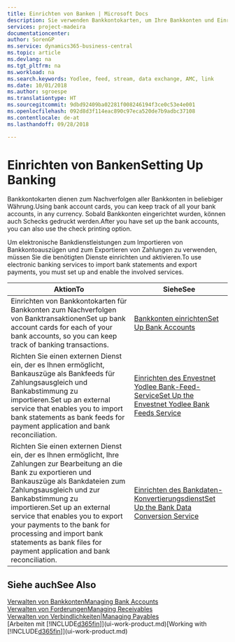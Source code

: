 ```yaml
---
title: Einrichten von Banken | Microsoft Docs
description: Sie verwenden Bankkontokarten, um Ihre Bankkonten und Einrichtungsbankfeeds, wie Yodlee, um Daten auszutauschen.
services: project-madeira
documentationcenter: 
author: SorenGP
ms.service: dynamics365-business-central
ms.topic: article
ms.devlang: na
ms.tgt_pltfrm: na
ms.workload: na
ms.search.keywords: Yodlee, feed, stream, data exchange, AMC, link
ms.date: 10/01/2018
ms.author: sgroespe
ms.translationtype: HT
ms.sourcegitcommit: 9dbd92409ba02281f008246194f3ce0c53e4e001
ms.openlocfilehash: 092d8d3f114eac890c97eca520de7b9adbc37108
ms.contentlocale: de-at
ms.lasthandoff: 09/28/2018

---
```

# <a name="setting-up-banking"></a><span data-ttu-id="025d5-103">Einrichten von Banken</span><span class="sxs-lookup"><span data-stu-id="025d5-103">Setting Up Banking</span></span>
<span data-ttu-id="025d5-104">Bankkontokarten dienen zum Nachverfolgen aller Bankkonten in beliebiger Währung.</span><span class="sxs-lookup"><span data-stu-id="025d5-104">Using bank account cards, you can keep track of all your bank accounts, in any currency.</span></span> <span data-ttu-id="025d5-105">Sobald Bankkonten eingerichtet wurden, können auch Schecks gedruckt werden.</span><span class="sxs-lookup"><span data-stu-id="025d5-105">After you have set up the bank accounts, you can also use the check printing option.</span></span>

<span data-ttu-id="025d5-106">Um elektronische Bankdienstleistungen zum Importieren von Bankkontoauszügen und zum Exportieren von Zahlungen zu verwenden, müssen Sie die benötigten Dienste einrichten und aktivieren.</span><span class="sxs-lookup"><span data-stu-id="025d5-106">To use electronic banking services to import bank statements and  export payments, you must set up and enable the involved services.</span></span>

| <span data-ttu-id="025d5-107">Aktion</span><span class="sxs-lookup"><span data-stu-id="025d5-107">To</span></span> | <span data-ttu-id="025d5-108">Siehe</span><span class="sxs-lookup"><span data-stu-id="025d5-108">See</span></span> |
| --- | --- |
| <span data-ttu-id="025d5-109">Einrichten von Bankkontokarten für Bankkonten zum Nachverfolgen von Banktransaktionen</span><span class="sxs-lookup"><span data-stu-id="025d5-109">Set up bank account cards for each of your bank accounts, so you can keep track of banking transactions.</span></span> |[<span data-ttu-id="025d5-110">Bankkonten einrichten</span><span class="sxs-lookup"><span data-stu-id="025d5-110">Set Up Bank Accounts</span></span>](bank-how-setup-bank-accounts.md) |
| <span data-ttu-id="025d5-111">Richten Sie einen externen Dienst ein, der es Ihnen ermöglicht, Bankauszüge als Bankfeeds für Zahlungsausgleich und Bankabstimmung zu importieren.</span><span class="sxs-lookup"><span data-stu-id="025d5-111">Set up an external service that enables you to import bank statements as bank feeds for payment application and bank reconciliation.</span></span> |[<span data-ttu-id="025d5-112">Einrichten des Envestnet Yodlee Bank-Feed-Service</span><span class="sxs-lookup"><span data-stu-id="025d5-112">Set Up the Envestnet Yodlee Bank Feeds Service</span></span>](bank-how-setup-bank-statement-service.md) |
| <span data-ttu-id="025d5-113">Richten Sie einen externen Dienst ein, der es Ihnen ermöglicht, Ihre Zahlungen zur Bearbeitung an die Bank zu exportieren und Bankauszüge als Bankdateien zum Zahlungsausgleich und zur Bankabstimmung zu importieren.</span><span class="sxs-lookup"><span data-stu-id="025d5-113">Set up an external service that enables you to export your payments to the bank for processing  and import bank statements as bank files for payment application and bank reconciliation.</span></span> |[<span data-ttu-id="025d5-114">Einrichten des Bankdaten-Konvertierungsdienst</span><span class="sxs-lookup"><span data-stu-id="025d5-114">Set Up the Bank Data Conversion Service</span></span>](bank-how-setup-bank-data-conversion-service.md) |

## <a name="see-also"></a><span data-ttu-id="025d5-115">Siehe auch</span><span class="sxs-lookup"><span data-stu-id="025d5-115">See Also</span></span>
[<span data-ttu-id="025d5-116">Verwalten von Bankkonten</span><span class="sxs-lookup"><span data-stu-id="025d5-116">Managing Bank Accounts</span></span>](bank-manage-bank-accounts.md)  
[<span data-ttu-id="025d5-117">Verwalten von Forderungen</span><span class="sxs-lookup"><span data-stu-id="025d5-117">Managing Receivables</span></span>](receivables-manage-receivables.md)  
[<span data-ttu-id="025d5-118">Verwalten von Verbindlichkeiten|</span><span class="sxs-lookup"><span data-stu-id="025d5-118">Managing Payables</span></span>](payables-manage-payables.md)  
<span data-ttu-id="025d5-119">[Arbeiten mit [!INCLUDE[d365fin](includes/d365fin_md.md)]](ui-work-product.md)</span><span class="sxs-lookup"><span data-stu-id="025d5-119">[Working with [!INCLUDE[d365fin](includes/d365fin_md.md)]](ui-work-product.md)</span></span>

